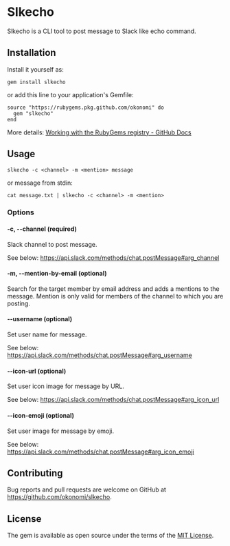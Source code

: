 # Slkecho

Slkecho is a CLI tool to post message to Slack like echo command.

## Installation

Install it yourself as:

```
gem install slkecho
```

or add this line to your application's Gemfile:

```
source "https://rubygems.pkg.github.com/okonomi" do
  gem "slkecho"
end
```

More details: [Working with the RubyGems registry - GitHub Docs](https://docs.github.com/en/packages/working-with-a-github-packages-registry/working-with-the-rubygems-registry#installing-a-package)

## Usage

```
slkecho -c <channel> -m <mention> message
```

or message from stdin:

```
cat message.txt | slkecho -c <channel> -m <mention>
```

### Options

#### -c, --channel <channel> (required)

Slack channel to post message.

See below: https://api.slack.com/methods/chat.postMessage#arg_channel

#### -m, --mention-by-email <mention> (optional)

Search for the target member by email address and adds a mentions to the message.
Mention is only valid for members of the channel to which you are posting.

#### --username <username> (optional)

Set user name for message.

See below: https://api.slack.com/methods/chat.postMessage#arg_username

#### --icon-url <url> (optional)

Set user icon image for message by URL.

See below: https://api.slack.com/methods/chat.postMessage#arg_icon_url

#### --icon-emoji <emoji> (optional)

Set user image for message by emoji.

See below: https://api.slack.com/methods/chat.postMessage#arg_icon_emoji

## Contributing

Bug reports and pull requests are welcome on GitHub at https://github.com/okonomi/slkecho.

## License

The gem is available as open source under the terms of the [MIT License](https://opensource.org/licenses/MIT).
